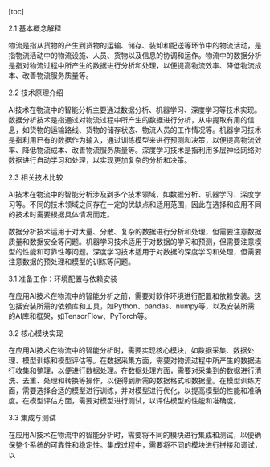 
[toc]                    
                
                
2.1 基本概念解释

物流是指从货物的产生到货物的运输、储存、装卸和配送等环节中的物流活动，是指物流活动中的物流设施、人员、货物以及信息的协调和运作。物流中的数据分析是指对物流过程中所产生的数据进行分析和处理，以便提高物流效率、降低物流成本、改善物流服务质量等。

2.2 技术原理介绍

AI技术在物流中的智能分析主要通过数据分析、机器学习、深度学习等技术实现。数据分析技术是指通过对物流过程中所产生的数据进行分析，从中提取有用的信息，如货物的运输路线、货物的储存状态、物流人员的工作情况等。机器学习技术是指利用已有的数据作为输入，通过训练模型来进行预测和决策，以便提高物流效率、降低物流成本、改善物流服务质量等。深度学习技术是指利用多层神经网络对数据进行自动学习和处理，以实现更加复杂的分析和决策。

2.3 相关技术比较

AI技术在物流中的智能分析涉及到多个技术领域，如数据分析、机器学习、深度学习等。不同的技术领域之间存在一定的优缺点和适用范围，因此在选择和应用不同的技术时需要根据具体情况而定。

数据分析技术适用于对大量、分散、复杂的数据进行分析和处理，但需要注意数据质量和数据安全等问题。机器学习技术适用于对数据的学习和预测，但需要注意模型的性能和可靠性等问题。深度学习技术适用于对数据的深度学习和处理，但需要注意数据的预处理和模型的训练等问题。

3.1 准备工作：环境配置与依赖安装

在应用AI技术在物流中的智能分析之前，需要对软件环境进行配置和依赖安装。这包括安装所需的依赖库和工具，如Python、pandas、numpy等，以及安装所需的AI库和框架，如TensorFlow、PyTorch等。

3.2 核心模块实现

在应用AI技术在物流中的智能分析时，需要实现核心模块，如数据采集、数据处理、模型训练和模型评估等。在数据采集方面，需要对物流过程中所产生的数据进行收集和整理，以便进行数据处理。在数据处理方面，需要对采集到的数据进行清洗、去重、处理和转换等操作，以便得到所需的数据格式和数据量。在模型训练方面，需要选择合适的模型进行训练，并对模型进行优化，以提高模型的性能和准确度。在模型评估方面，需要对模型进行测试，以评估模型的性能和准确度。

3.3 集成与测试

在应用AI技术在物流中的智能分析时，需要将不同的模块进行集成和测试，以便确保整个系统的可靠性和稳定性。集成过程中，需要将不同的模块进行拼接和调试，以

